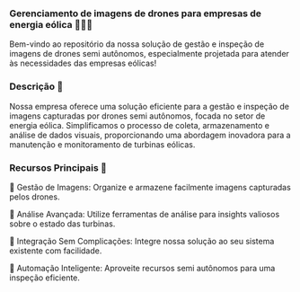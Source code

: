### Gerenciamento de imagens de drones para empresas de energia eólica 🚁💨👋
Bem-vindo ao repositório da nossa solução de gestão e inspeção de imagens de drones semi autônomos, especialmente projetada para atender às necessidades das empresas eólicas!

### Descrição 🚀
Nossa empresa oferece uma solução eficiente para a gestão e inspeção de imagens capturadas por drones semi autônomos, focada no setor de energia eólica. Simplificamos o processo de coleta, armazenamento e análise de dados visuais, proporcionando uma abordagem inovadora para a manutenção e monitoramento de turbinas eólicas.

### Recursos Principais 🌟
🔧 Gestão de Imagens: Organize e armazene facilmente imagens capturadas pelos drones.

🔧 Análise Avançada: Utilize ferramentas de análise para insights valiosos sobre o estado das turbinas.

🔧 Integração Sem Complicações: Integre nossa solução ao seu sistema existente com facilidade.

🔧 Automação Inteligente: Aproveite recursos semi autônomos para uma inspeção eficiente.
